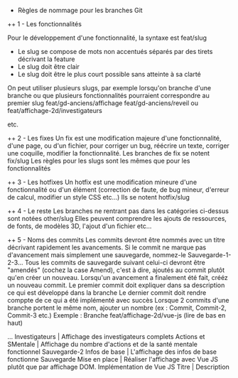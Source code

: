 + Règles de nommage pour les branches Git

++ 1 - Les fonctionnalités

Pour le développement d'une fonctionnalité, la syntaxe est feat/slug

* Le slug se compose de mots non accentués séparés par des tirets décrivant la feature
* Le slug doit être clair
* Le slug doit être le plus court possible sans atteinte à sa clarté

On peut utiliser plusieurs slugs, par exemple lorsqu'on branche d'une branche ou que plusieurs fonctionnalités pourraient correspondre au premier slug
feat/gd-anciens/affichage
feat/gd-anciens/reveil
ou
feat/affichage-2d/investigateurs

etc.

++ 2 - Les fixes
Un fix est une modification majeure d'une fonctionnalité, d'une page, ou d'un fichier, pour corriger un bug, réécrire un texte, corriger une coquille, modifier la fonctionnalité.
Les branches de fix se notent fix/slug
Les règles pour les slugs sont les mêmes que pour les fonctionnalités

++ 3 - Les hotfixes
Un hotfix est une modification mineure d'une fonctionnalité ou d'un élément (correction de faute, de bug mineur, d'erreur de calcul, modifier un style CSS etc...)
Ils se notent hotfix/slug

++ 4 - Le reste
Les branches ne rentrant pas dans les catégories ci-dessus sont notées other/slug
Elles peuvent comprendre les ajouts de ressources, de fonts, de modèles 3D, l'ajout d'un fichier etc...

++ 5 - Noms des commits
Les commits devront être nommés avec un titre décrivant rapidement les avancements. Si le commit ne marque pas d'avancement mais simplement une sauvegarde, nommez-le Sauvegarde-1-2-3...
Tous les commits de sauvegarde suivant celui-ci devront être "amendés" (cochez la case Amend), c'est à dire, ajoutés au commit plutôt qu'en créer un nouveau. Lorsqu'un avancement a finalement été fait, crééz un nouveau commit.
Le premier commit doit expliquer dans sa description ce qui est développé dans la branche
Le dernier commit doit rendre comppte de ce qui a été implémenté avec succès
Lorsque 2 commits d'une branche portent le même nom, ajouter un nombre (ex : Commit, Commit-2, Commit-3 etc.)
Exemple : Branche feat/affichage-2d/vue-js (lire de bas en haut)

...
     Investigateurs | Affichage des investigateurs complets
Actions et SMentale | Affichage du nombre d'actions et de la santé mentale fonctionnel
        Sauvegarde-2
      Infos de base | L'affichage des infos de base fonctionne
        Sauvegarde
      Mise en place | Réaliser l'affichage avec Vue JS plutôt que par affichage DOM. Implémentation de Vue JS
              Titre | Description
